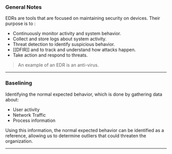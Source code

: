 ### General Notes

EDRs are tools that are focused on maintaining security on devices. Their purpose is to :
- Continuously monitor activity and system behavior.
- Collect and store logs about system activity.
- Threat detection to identify suspicious behavior.
- [[DFIR]] and to track and understand how attacks happen.
- Take action and respond to threats.

> An example of an EDR is an anti-virus.

---
### Baselining 

Identifying the normal expected behavior, which is done by gathering data about:
- User activity
- Network Traffic
- Process information

Using this information, the normal expected behavior can be identified as a reference, allowing us to determine outliers that could threaten the organization.

---
